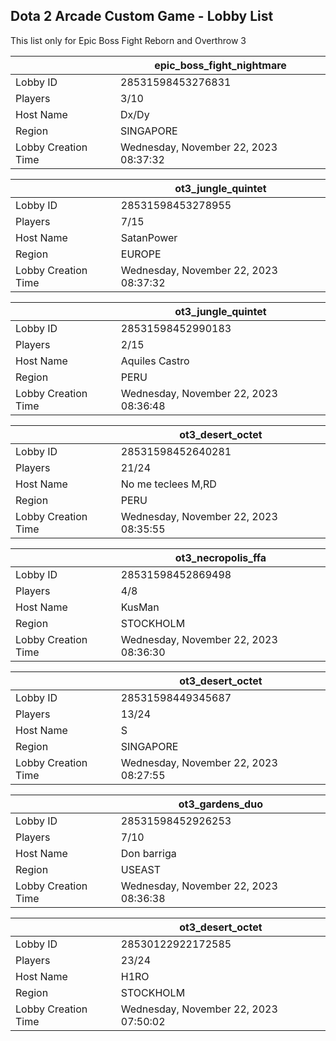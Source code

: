 ## Dota 2 Arcade Custom Game - Lobby List

This list only for Epic Boss Fight Reborn and Overthrow 3

|  | epic_boss_fight_nightmare |
| ------ | ------ |
| Lobby ID | 28531598453276831 |
| Players | 3/10 |
| Host Name | Dx/Dy |
| Region | SINGAPORE |
| Lobby Creation Time | Wednesday, November 22, 2023 08:37:32 |


|  | ot3_jungle_quintet |
| ------ | ------ |
| Lobby ID | 28531598453278955 |
| Players | 7/15 |
| Host Name | SatanPower |
| Region | EUROPE |
| Lobby Creation Time | Wednesday, November 22, 2023 08:37:32 |


|  | ot3_jungle_quintet |
| ------ | ------ |
| Lobby ID | 28531598452990183 |
| Players | 2/15 |
| Host Name | Aquiles Castro |
| Region | PERU |
| Lobby Creation Time | Wednesday, November 22, 2023 08:36:48 |


|  | ot3_desert_octet |
| ------ | ------ |
| Lobby ID | 28531598452640281 |
| Players | 21/24 |
| Host Name | No me teclees M,RD |
| Region | PERU |
| Lobby Creation Time | Wednesday, November 22, 2023 08:35:55 |


|  | ot3_necropolis_ffa |
| ------ | ------ |
| Lobby ID | 28531598452869498 |
| Players | 4/8 |
| Host Name | KusMan |
| Region | STOCKHOLM |
| Lobby Creation Time | Wednesday, November 22, 2023 08:36:30 |


|  | ot3_desert_octet |
| ------ | ------ |
| Lobby ID | 28531598449345687 |
| Players | 13/24 |
| Host Name | S |
| Region | SINGAPORE |
| Lobby Creation Time | Wednesday, November 22, 2023 08:27:55 |


|  | ot3_gardens_duo |
| ------ | ------ |
| Lobby ID | 28531598452926253 |
| Players | 7/10 |
| Host Name | Don barriga |
| Region | USEAST |
| Lobby Creation Time | Wednesday, November 22, 2023 08:36:38 |


|  | ot3_desert_octet |
| ------ | ------ |
| Lobby ID | 28530122922172585 |
| Players | 23/24 |
| Host Name | H1RO |
| Region | STOCKHOLM |
| Lobby Creation Time | Wednesday, November 22, 2023 07:50:02 |


